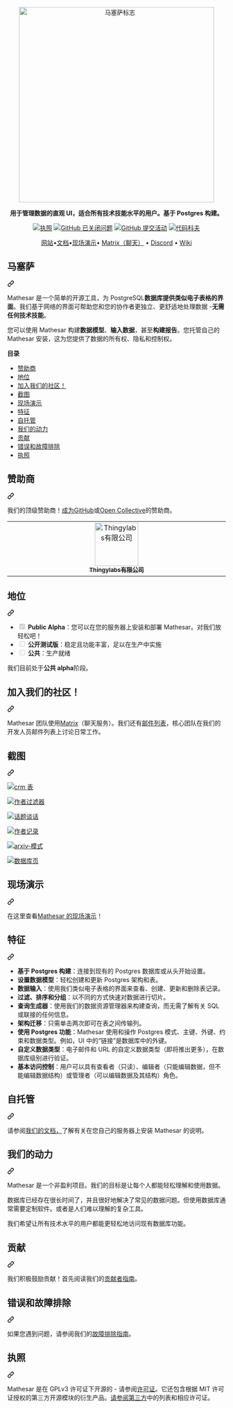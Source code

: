 <div class="Box-sc-g0xbh4-0 bJMeLZ js-snippet-clipboard-copy-unpositioned" data-hpc="true"><article class="markdown-body entry-content container-lg" itemprop="text"><p align="center" dir="auto">
    <a target="_blank" rel="noopener noreferrer nofollow" href="https://user-images.githubusercontent.com/845767/218793207-a84a8c9e-d147-40a8-839b-f2b5d8b1ccba.png"><img src="https://user-images.githubusercontent.com/845767/218793207-a84a8c9e-d147-40a8-839b-f2b5d8b1ccba.png" width="450px" alt="马塞萨标志" style="max-width: 100%;"></a>
</p>
<p align="center" dir="auto"><b><font style="vertical-align: inherit;"><font style="vertical-align: inherit;">用于管理数据的直观 UI，适合所有技术技能水平的用户。</font><font style="vertical-align: inherit;">基于 Postgres 构建。</font></font></b></p>
<p align="center" dir="auto">
    <a target="_blank" rel="noopener noreferrer nofollow" href="https://camo.githubusercontent.com/0cd8cf9b3b8e122716507b623e15632876c5f8ddbb69f9ba307450cfa35cb2d3/68747470733a2f2f696d672e736869656c64732e696f2f6769746875622f6c6963656e73652f6d617468657361722d666f756e646174696f6e2f6d61746865736172"><img alt="执照" src="https://camo.githubusercontent.com/0cd8cf9b3b8e122716507b623e15632876c5f8ddbb69f9ba307450cfa35cb2d3/68747470733a2f2f696d672e736869656c64732e696f2f6769746875622f6c6963656e73652f6d617468657361722d666f756e646174696f6e2f6d61746865736172" data-canonical-src="https://img.shields.io/github/license/mathesar-foundation/mathesar" style="max-width: 100%;"></a>
    <a target="_blank" rel="noopener noreferrer nofollow" href="https://camo.githubusercontent.com/410dcc76bfe76948643230c4d3e81b7dbba384a0748d9d757ef73dddd17e839c/68747470733a2f2f696d672e736869656c64732e696f2f6769746875622f6973737565732d636c6f7365642f6d617468657361722d666f756e646174696f6e2f6d61746865736172"><img alt="GitHub 已关闭问题" src="https://camo.githubusercontent.com/410dcc76bfe76948643230c4d3e81b7dbba384a0748d9d757ef73dddd17e839c/68747470733a2f2f696d672e736869656c64732e696f2f6769746875622f6973737565732d636c6f7365642f6d617468657361722d666f756e646174696f6e2f6d61746865736172" data-canonical-src="https://img.shields.io/github/issues-closed/mathesar-foundation/mathesar" style="max-width: 100%;"></a>
    <a target="_blank" rel="noopener noreferrer nofollow" href="https://camo.githubusercontent.com/f4556789d2fef201b4b6096e31ec47bc2a0c941acc0bdaf813a105e3deaf7a10/68747470733a2f2f696d672e736869656c64732e696f2f6769746875622f636f6d6d69742d61637469766974792f772f6d617468657361722d666f756e646174696f6e2f6d61746865736172"><img alt="GitHub 提交活动" src="https://camo.githubusercontent.com/f4556789d2fef201b4b6096e31ec47bc2a0c941acc0bdaf813a105e3deaf7a10/68747470733a2f2f696d672e736869656c64732e696f2f6769746875622f636f6d6d69742d61637469766974792f772f6d617468657361722d666f756e646174696f6e2f6d61746865736172" data-canonical-src="https://img.shields.io/github/commit-activity/w/mathesar-foundation/mathesar" style="max-width: 100%;"></a>
    <a target="_blank" rel="noopener noreferrer nofollow" href="https://camo.githubusercontent.com/3b67668e9f855e48f8d0965ad98d36bf97ec93300ccf1101a5a39a367d346416/68747470733a2f2f696d672e736869656c64732e696f2f636f6465636f762f632f6769746875622f6d617468657361722d666f756e646174696f6e2f6d61746865736172"><img alt="代码科夫" src="https://camo.githubusercontent.com/3b67668e9f855e48f8d0965ad98d36bf97ec93300ccf1101a5a39a367d346416/68747470733a2f2f696d672e736869656c64732e696f2f636f6465636f762f632f6769746875622f6d617468657361722d666f756e646174696f6e2f6d61746865736172" data-canonical-src="https://img.shields.io/codecov/c/github/mathesar-foundation/mathesar" style="max-width: 100%;"></a>
</p>
<p align="center" dir="auto">
  <a href="https://mathesar.org?ref=github-readme" rel="nofollow"><font style="vertical-align: inherit;"><font style="vertical-align: inherit;">网站</font></font></a><font style="vertical-align: inherit;"><font style="vertical-align: inherit;">•</font></font><a href="https://docs.mathesar.org?ref=github-readme" rel="nofollow"><font style="vertical-align: inherit;"><font style="vertical-align: inherit;">文档</font></font></a><font style="vertical-align: inherit;"><font style="vertical-align: inherit;">•</font></font><a href="https://demo.mathesar.org?ref=github-readme" rel="nofollow"><font style="vertical-align: inherit;"><font style="vertical-align: inherit;">现场演示</font></font></a><font style="vertical-align: inherit;"><font style="vertical-align: inherit;">• </font></font><a href="https://wiki.mathesar.org/en/community/matrix" rel="nofollow"><font style="vertical-align: inherit;"><font style="vertical-align: inherit;">Matrix（聊天）</font></font></a><font style="vertical-align: inherit;"><font style="vertical-align: inherit;"> • </font></font><a href="https://discord.gg/enaKqGn5xx" rel="nofollow"><font style="vertical-align: inherit;"><font style="vertical-align: inherit;">Discord</font></font></a><font style="vertical-align: inherit;"><font style="vertical-align: inherit;"> • </font></font><a href="https://wiki.mathesar.org/" rel="nofollow"><font style="vertical-align: inherit;"><font style="vertical-align: inherit;">Wiki</font></font></a>
</p>
<div class="markdown-heading" dir="auto"><h1 tabindex="-1" class="heading-element" dir="auto"><font style="vertical-align: inherit;"><font style="vertical-align: inherit;">马塞萨</font></font></h1><a id="user-content-mathesar" class="anchor-element" aria-label="永久链接：马瑟萨" href="#mathesar"><svg class="octicon octicon-link" viewBox="0 0 16 16" version="1.1" width="16" height="16" aria-hidden="true"><path d="m7.775 3.275 1.25-1.25a3.5 3.5 0 1 1 4.95 4.95l-2.5 2.5a3.5 3.5 0 0 1-4.95 0 .751.751 0 0 1 .018-1.042.751.751 0 0 1 1.042-.018 1.998 1.998 0 0 0 2.83 0l2.5-2.5a2.002 2.002 0 0 0-2.83-2.83l-1.25 1.25a.751.751 0 0 1-1.042-.018.751.751 0 0 1-.018-1.042Zm-4.69 9.64a1.998 1.998 0 0 0 2.83 0l1.25-1.25a.751.751 0 0 1 1.042.018.751.751 0 0 1 .018 1.042l-1.25 1.25a3.5 3.5 0 1 1-4.95-4.95l2.5-2.5a3.5 3.5 0 0 1 4.95 0 .751.751 0 0 1-.018 1.042.751.751 0 0 1-1.042.018 1.998 1.998 0 0 0-2.83 0l-2.5 2.5a1.998 1.998 0 0 0 0 2.83Z"></path></svg></a></div>
<p dir="auto"><font style="vertical-align: inherit;"><font style="vertical-align: inherit;">Mathesar 是一个简单的开源工具，</font><font style="vertical-align: inherit;">为 PostgreSQL</font><strong><font style="vertical-align: inherit;">数据库提供</font></strong></font><strong><font style="vertical-align: inherit;"><font style="vertical-align: inherit;">类似电子表格的界面</font></font></strong><font style="vertical-align: inherit;"><font style="vertical-align: inherit;">。</font><font style="vertical-align: inherit;">我们基于网络的界面可帮助您和您的协作者更独立、更舒适地处理数据 -</font><strong><font style="vertical-align: inherit;">无需任何技术技能</font></strong><font style="vertical-align: inherit;">。</font></font><strong><font style="vertical-align: inherit;"></font></strong><font style="vertical-align: inherit;"></font><strong><font style="vertical-align: inherit;"></font></strong><font style="vertical-align: inherit;"></font></p>
<p dir="auto"><font style="vertical-align: inherit;"><font style="vertical-align: inherit;">您可以使用 Mathesar 构建</font></font><strong><font style="vertical-align: inherit;"><font style="vertical-align: inherit;">数据模型</font></font></strong><font style="vertical-align: inherit;"><font style="vertical-align: inherit;">、</font></font><strong><font style="vertical-align: inherit;"><font style="vertical-align: inherit;">输入数据</font></font></strong><font style="vertical-align: inherit;"><font style="vertical-align: inherit;">，甚至</font></font><strong><font style="vertical-align: inherit;"><font style="vertical-align: inherit;">构建报告</font></font></strong><font style="vertical-align: inherit;"><font style="vertical-align: inherit;">。</font><font style="vertical-align: inherit;">您托管自己的 Mathesar 安装，这为您提供了数据的所有权、隐私和控制权。</font></font></p>


<p dir="auto"><strong><font style="vertical-align: inherit;"><font style="vertical-align: inherit;">目录</font></font></strong></p>
<ul dir="auto">
<li><a href="#sponsors"><font style="vertical-align: inherit;"><font style="vertical-align: inherit;">赞助商</font></font></a></li>
<li><a href="#status"><font style="vertical-align: inherit;"><font style="vertical-align: inherit;">地位</font></font></a></li>
<li><a href="#join-our-community"><font style="vertical-align: inherit;"><font style="vertical-align: inherit;">加入我们的社区！</font></font></a></li>
<li><a href="#screenshots"><font style="vertical-align: inherit;"><font style="vertical-align: inherit;">截图</font></font></a></li>
<li><a href="#live-demo"><font style="vertical-align: inherit;"><font style="vertical-align: inherit;">现场演示</font></font></a></li>
<li><a href="#features"><font style="vertical-align: inherit;"><font style="vertical-align: inherit;">特征</font></font></a></li>
<li><a href="#self-hosting"><font style="vertical-align: inherit;"><font style="vertical-align: inherit;">自托管</font></font></a></li>
<li><a href="#our-motivation"><font style="vertical-align: inherit;"><font style="vertical-align: inherit;">我们的动力</font></font></a></li>
<li><a href="#contributing"><font style="vertical-align: inherit;"><font style="vertical-align: inherit;">贡献</font></font></a></li>
<li><a href="#bugs-and-troubleshooting"><font style="vertical-align: inherit;"><font style="vertical-align: inherit;">错误和故障排除</font></font></a></li>
<li><a href="#license"><font style="vertical-align: inherit;"><font style="vertical-align: inherit;">执照</font></font></a></li>
</ul>

<div class="markdown-heading" dir="auto"><h2 tabindex="-1" class="heading-element" dir="auto"><font style="vertical-align: inherit;"><font style="vertical-align: inherit;">赞助商</font></font></h2><a id="user-content-sponsors" class="anchor-element" aria-label="永久链接：赞助商" href="#sponsors"><svg class="octicon octicon-link" viewBox="0 0 16 16" version="1.1" width="16" height="16" aria-hidden="true"><path d="m7.775 3.275 1.25-1.25a3.5 3.5 0 1 1 4.95 4.95l-2.5 2.5a3.5 3.5 0 0 1-4.95 0 .751.751 0 0 1 .018-1.042.751.751 0 0 1 1.042-.018 1.998 1.998 0 0 0 2.83 0l2.5-2.5a2.002 2.002 0 0 0-2.83-2.83l-1.25 1.25a.751.751 0 0 1-1.042-.018.751.751 0 0 1-.018-1.042Zm-4.69 9.64a1.998 1.998 0 0 0 2.83 0l1.25-1.25a.751.751 0 0 1 1.042.018.751.751 0 0 1 .018 1.042l-1.25 1.25a3.5 3.5 0 1 1-4.95-4.95l2.5-2.5a3.5 3.5 0 0 1 4.95 0 .751.751 0 0 1-.018 1.042.751.751 0 0 1-1.042.018 1.998 1.998 0 0 0-2.83 0l-2.5 2.5a1.998 1.998 0 0 0 0 2.83Z"></path></svg></a></div>
<p dir="auto"><font style="vertical-align: inherit;"><font style="vertical-align: inherit;">我们的顶级赞助商！</font></font><a href="https://github.com/sponsors/mathesar-foundation"><font style="vertical-align: inherit;"><font style="vertical-align: inherit;">成为GitHub</font></font></a><font style="vertical-align: inherit;"><font style="vertical-align: inherit;">或</font></font><a href="https://opencollective.com/mathesar" rel="nofollow"><font style="vertical-align: inherit;"><font style="vertical-align: inherit;">Open Collective</font></font></a><font style="vertical-align: inherit;"><font style="vertical-align: inherit;">的赞助商</font><font style="vertical-align: inherit;">。</font></font></p>
<table>
  <tbody>
    <tr>
      <td align="center" valign="top" width="14.28%">
          <a href="https://www.thingylabs.io/" rel="nofollow">
              <img src="https://user-images.githubusercontent.com/287034/226116547-cd28e16a-4c89-4a01-bc98-5a19b02ab1b2.png" width="100px;" alt="Thingylabs有限公司" style="max-width: 100%;">
              <br>
              <sub><b><font style="vertical-align: inherit;"><font style="vertical-align: inherit;">Thingylabs有限公司</font></font></b></sub>
          </a>
          <br>
      </td>
    </tr>
  </tbody>
</table>
<div class="markdown-heading" dir="auto"><h2 tabindex="-1" class="heading-element" dir="auto"><font style="vertical-align: inherit;"><font style="vertical-align: inherit;">地位</font></font></h2><a id="user-content-status" class="anchor-element" aria-label="永久链接：状态" href="#status"><svg class="octicon octicon-link" viewBox="0 0 16 16" version="1.1" width="16" height="16" aria-hidden="true"><path d="m7.775 3.275 1.25-1.25a3.5 3.5 0 1 1 4.95 4.95l-2.5 2.5a3.5 3.5 0 0 1-4.95 0 .751.751 0 0 1 .018-1.042.751.751 0 0 1 1.042-.018 1.998 1.998 0 0 0 2.83 0l2.5-2.5a2.002 2.002 0 0 0-2.83-2.83l-1.25 1.25a.751.751 0 0 1-1.042-.018.751.751 0 0 1-.018-1.042Zm-4.69 9.64a1.998 1.998 0 0 0 2.83 0l1.25-1.25a.751.751 0 0 1 1.042.018.751.751 0 0 1 .018 1.042l-1.25 1.25a3.5 3.5 0 1 1-4.95-4.95l2.5-2.5a3.5 3.5 0 0 1 4.95 0 .751.751 0 0 1-.018 1.042.751.751 0 0 1-1.042.018 1.998 1.998 0 0 0-2.83 0l-2.5 2.5a1.998 1.998 0 0 0 0 2.83Z"></path></svg></a></div>
<ul class="contains-task-list">
<li class="task-list-item"><input type="checkbox" id="" disabled="" class="task-list-item-checkbox" checked=""> <strong><font style="vertical-align: inherit;"><font style="vertical-align: inherit;">Public Alpha</font></font></strong><font style="vertical-align: inherit;"><font style="vertical-align: inherit;">：您可以在您的服务器上安装和部署 Mathesar。</font><font style="vertical-align: inherit;">对我们放轻松吧！</font></font></li>
<li class="task-list-item"><input type="checkbox" id="" disabled="" class="task-list-item-checkbox"> <strong><font style="vertical-align: inherit;"><font style="vertical-align: inherit;">公开测试版</font></font></strong><font style="vertical-align: inherit;"><font style="vertical-align: inherit;">：稳定且功能丰富，足以在生产中实施</font></font></li>
<li class="task-list-item"><input type="checkbox" id="" disabled="" class="task-list-item-checkbox"> <strong><font style="vertical-align: inherit;"><font style="vertical-align: inherit;">公共</font></font></strong><font style="vertical-align: inherit;"><font style="vertical-align: inherit;">：生产就绪</font></font></li>
</ul>
<p dir="auto"><font style="vertical-align: inherit;"><font style="vertical-align: inherit;">我们目前处于</font></font><strong><font style="vertical-align: inherit;"><font style="vertical-align: inherit;">公共 alpha</font></font></strong><font style="vertical-align: inherit;"><font style="vertical-align: inherit;">阶段。</font></font></p>
<div class="markdown-heading" dir="auto"><h2 tabindex="-1" class="heading-element" dir="auto"><font style="vertical-align: inherit;"><font style="vertical-align: inherit;">加入我们的社区！</font></font></h2><a id="user-content-join-our-community" class="anchor-element" aria-label="永久链接：加入我们的社区！" href="#join-our-community"><svg class="octicon octicon-link" viewBox="0 0 16 16" version="1.1" width="16" height="16" aria-hidden="true"><path d="m7.775 3.275 1.25-1.25a3.5 3.5 0 1 1 4.95 4.95l-2.5 2.5a3.5 3.5 0 0 1-4.95 0 .751.751 0 0 1 .018-1.042.751.751 0 0 1 1.042-.018 1.998 1.998 0 0 0 2.83 0l2.5-2.5a2.002 2.002 0 0 0-2.83-2.83l-1.25 1.25a.751.751 0 0 1-1.042-.018.751.751 0 0 1-.018-1.042Zm-4.69 9.64a1.998 1.998 0 0 0 2.83 0l1.25-1.25a.751.751 0 0 1 1.042.018.751.751 0 0 1 .018 1.042l-1.25 1.25a3.5 3.5 0 1 1-4.95-4.95l2.5-2.5a3.5 3.5 0 0 1 4.95 0 .751.751 0 0 1-.018 1.042.751.751 0 0 1-1.042.018 1.998 1.998 0 0 0-2.83 0l-2.5 2.5a1.998 1.998 0 0 0 0 2.83Z"></path></svg></a></div>
<p dir="auto"><font style="vertical-align: inherit;"><font style="vertical-align: inherit;">Mathesar 团队使用</font></font><a href="https://wiki.mathesar.org/en/community/matrix" rel="nofollow"><font style="vertical-align: inherit;"><font style="vertical-align: inherit;">Matrix</font></font></a><font style="vertical-align: inherit;"><font style="vertical-align: inherit;">（聊天服务）。</font><font style="vertical-align: inherit;">我们还有</font></font><a href="https://wiki.mathesar.org/en/community/mailing-lists" rel="nofollow"><font style="vertical-align: inherit;"><font style="vertical-align: inherit;">邮件列表</font></font></a><font style="vertical-align: inherit;"><font style="vertical-align: inherit;">，核心团队在我们的开发人员邮件列表上讨论日常工作。</font></font></p>
<div class="markdown-heading" dir="auto"><h2 tabindex="-1" class="heading-element" dir="auto"><font style="vertical-align: inherit;"><font style="vertical-align: inherit;">截图</font></font></h2><a id="user-content-screenshots" class="anchor-element" aria-label="永久链接：屏幕截图" href="#screenshots"><svg class="octicon octicon-link" viewBox="0 0 16 16" version="1.1" width="16" height="16" aria-hidden="true"><path d="m7.775 3.275 1.25-1.25a3.5 3.5 0 1 1 4.95 4.95l-2.5 2.5a3.5 3.5 0 0 1-4.95 0 .751.751 0 0 1 .018-1.042.751.751 0 0 1 1.042-.018 1.998 1.998 0 0 0 2.83 0l2.5-2.5a2.002 2.002 0 0 0-2.83-2.83l-1.25 1.25a.751.751 0 0 1-1.042-.018.751.751 0 0 1-.018-1.042Zm-4.69 9.64a1.998 1.998 0 0 0 2.83 0l1.25-1.25a.751.751 0 0 1 1.042.018.751.751 0 0 1 .018 1.042l-1.25 1.25a3.5 3.5 0 1 1-4.95-4.95l2.5-2.5a3.5 3.5 0 0 1 4.95 0 .751.751 0 0 1-.018 1.042.751.751 0 0 1-1.042.018 1.998 1.998 0 0 0-2.83 0l-2.5 2.5a1.998 1.998 0 0 0 0 2.83Z"></path></svg></a></div>
<p dir="auto"><a target="_blank" rel="noopener noreferrer nofollow" href="https://user-images.githubusercontent.com/287034/220773466-1790a826-923e-47a8-8f7e-1edb67970a16.png"><img src="https://user-images.githubusercontent.com/287034/220773466-1790a826-923e-47a8-8f7e-1edb67970a16.png" alt="crm 表" style="max-width: 100%;"></a></p>
<p dir="auto"><a target="_blank" rel="noopener noreferrer nofollow" href="https://user-images.githubusercontent.com/287034/220773378-78e05984-5f0f-4ed2-9682-b75ca0f6867c.png"><img src="https://user-images.githubusercontent.com/287034/220773378-78e05984-5f0f-4ed2-9682-b75ca0f6867c.png" alt="作者过滤器" style="max-width: 100%;"></a></p>
<p dir="auto"><a target="_blank" rel="noopener noreferrer nofollow" href="https://user-images.githubusercontent.com/287034/220773633-0a4ff810-a1e1-476f-b5b0-2667ba97f07a.png"><img src="https://user-images.githubusercontent.com/287034/220773633-0a4ff810-a1e1-476f-b5b0-2667ba97f07a.png" alt="话题谈话" style="max-width: 100%;"></a></p>
<p dir="auto"><a target="_blank" rel="noopener noreferrer nofollow" href="https://user-images.githubusercontent.com/287034/220773738-a3fd0dda-cf16-45ed-a8ef-4e40647bb074.png"><img src="https://user-images.githubusercontent.com/287034/220773738-a3fd0dda-cf16-45ed-a8ef-4e40647bb074.png" alt="作者记录" style="max-width: 100%;"></a></p>
<p dir="auto"><a target="_blank" rel="noopener noreferrer nofollow" href="https://user-images.githubusercontent.com/287034/220773323-bd6ffb31-835b-4df5-981e-dae6341d42bb.png"><img src="https://user-images.githubusercontent.com/287034/220773323-bd6ffb31-835b-4df5-981e-dae6341d42bb.png" alt="arxiv-模式" style="max-width: 100%;"></a></p>
<p dir="auto"><a target="_blank" rel="noopener noreferrer nofollow" href="https://user-images.githubusercontent.com/287034/220773522-8c1c1483-2389-4f5e-83b2-e54836983035.png"><img src="https://user-images.githubusercontent.com/287034/220773522-8c1c1483-2389-4f5e-83b2-e54836983035.png" alt="数据库页" style="max-width: 100%;"></a></p>
<div class="markdown-heading" dir="auto"><h2 tabindex="-1" class="heading-element" dir="auto"><font style="vertical-align: inherit;"><font style="vertical-align: inherit;">现场演示</font></font></h2><a id="user-content-live-demo" class="anchor-element" aria-label="永久链接：现场演示" href="#live-demo"><svg class="octicon octicon-link" viewBox="0 0 16 16" version="1.1" width="16" height="16" aria-hidden="true"><path d="m7.775 3.275 1.25-1.25a3.5 3.5 0 1 1 4.95 4.95l-2.5 2.5a3.5 3.5 0 0 1-4.95 0 .751.751 0 0 1 .018-1.042.751.751 0 0 1 1.042-.018 1.998 1.998 0 0 0 2.83 0l2.5-2.5a2.002 2.002 0 0 0-2.83-2.83l-1.25 1.25a.751.751 0 0 1-1.042-.018.751.751 0 0 1-.018-1.042Zm-4.69 9.64a1.998 1.998 0 0 0 2.83 0l1.25-1.25a.751.751 0 0 1 1.042.018.751.751 0 0 1 .018 1.042l-1.25 1.25a3.5 3.5 0 1 1-4.95-4.95l2.5-2.5a3.5 3.5 0 0 1 4.95 0 .751.751 0 0 1-.018 1.042.751.751 0 0 1-1.042.018 1.998 1.998 0 0 0-2.83 0l-2.5 2.5a1.998 1.998 0 0 0 0 2.83Z"></path></svg></a></div>
<p dir="auto"><font style="vertical-align: inherit;"><font style="vertical-align: inherit;">在这里查看</font></font><a href="https://demo.mathesar.org" rel="nofollow"><font style="vertical-align: inherit;"><font style="vertical-align: inherit;">Mathesar 的现场演示</font></font></a><font style="vertical-align: inherit;"><font style="vertical-align: inherit;">！</font></font></p>
<div class="markdown-heading" dir="auto"><h2 tabindex="-1" class="heading-element" dir="auto"><font style="vertical-align: inherit;"><font style="vertical-align: inherit;">特征</font></font></h2><a id="user-content-features" class="anchor-element" aria-label="永久链接：特点" href="#features"><svg class="octicon octicon-link" viewBox="0 0 16 16" version="1.1" width="16" height="16" aria-hidden="true"><path d="m7.775 3.275 1.25-1.25a3.5 3.5 0 1 1 4.95 4.95l-2.5 2.5a3.5 3.5 0 0 1-4.95 0 .751.751 0 0 1 .018-1.042.751.751 0 0 1 1.042-.018 1.998 1.998 0 0 0 2.83 0l2.5-2.5a2.002 2.002 0 0 0-2.83-2.83l-1.25 1.25a.751.751 0 0 1-1.042-.018.751.751 0 0 1-.018-1.042Zm-4.69 9.64a1.998 1.998 0 0 0 2.83 0l1.25-1.25a.751.751 0 0 1 1.042.018.751.751 0 0 1 .018 1.042l-1.25 1.25a3.5 3.5 0 1 1-4.95-4.95l2.5-2.5a3.5 3.5 0 0 1 4.95 0 .751.751 0 0 1-.018 1.042.751.751 0 0 1-1.042.018 1.998 1.998 0 0 0-2.83 0l-2.5 2.5a1.998 1.998 0 0 0 0 2.83Z"></path></svg></a></div>
<ul dir="auto">
<li><strong><font style="vertical-align: inherit;"><font style="vertical-align: inherit;">基于 Postgres 构建</font></font></strong><font style="vertical-align: inherit;"><font style="vertical-align: inherit;">：连接到现有的 Postgres 数据库或从头开始设置。</font></font></li>
<li><strong><font style="vertical-align: inherit;"><font style="vertical-align: inherit;">设置数据模型</font></font></strong><font style="vertical-align: inherit;"><font style="vertical-align: inherit;">：轻松创建和更新 Postgres 架构和表。</font></font></li>
<li><strong><font style="vertical-align: inherit;"><font style="vertical-align: inherit;">数据输入</font></font></strong><font style="vertical-align: inherit;"><font style="vertical-align: inherit;">：使用我们类似电子表格的界面来查看、创建、更新和删除表记录。</font></font></li>
<li><strong><font style="vertical-align: inherit;"><font style="vertical-align: inherit;">过滤、排序和分组</font></font></strong><font style="vertical-align: inherit;"><font style="vertical-align: inherit;">：以不同的方式快速对数据进行切片。</font></font></li>
<li><strong><font style="vertical-align: inherit;"><font style="vertical-align: inherit;">查询生成器</font></font></strong><font style="vertical-align: inherit;"><font style="vertical-align: inherit;">：使用我们的数据资源管理器来构建查询，而无需了解有关 SQL 或联接的任何信息。</font></font></li>
<li><strong><font style="vertical-align: inherit;"><font style="vertical-align: inherit;">架构迁移</font></font></strong><font style="vertical-align: inherit;"><font style="vertical-align: inherit;">：只需单击两次即可在表之间传输列。</font></font></li>
<li><strong><font style="vertical-align: inherit;"><font style="vertical-align: inherit;">使用 Postgres 功能</font></font></strong><font style="vertical-align: inherit;"><font style="vertical-align: inherit;">：Mathesar 使用和操作 Postgres 模式、主键、外键、约束和数据类型。</font><font style="vertical-align: inherit;">例如，UI 中的“链接”是数据库中的外键。</font></font></li>
<li><strong><font style="vertical-align: inherit;"><font style="vertical-align: inherit;">自定义数据类型</font></font></strong><font style="vertical-align: inherit;"><font style="vertical-align: inherit;">：电子邮件和 URL 的自定义数据类型（即将推出更多），在数据库级别进行验证。</font></font></li>
<li><strong><font style="vertical-align: inherit;"><font style="vertical-align: inherit;">基本访问控制</font></font></strong><font style="vertical-align: inherit;"><font style="vertical-align: inherit;">：用户可以具有查看者（只读）、编辑者（只能编辑数据，但不能编辑数据结构）或管理者（可以编辑数据及其结构）角色。</font></font></li>
</ul>
<div class="markdown-heading" dir="auto"><h2 tabindex="-1" class="heading-element" dir="auto"><font style="vertical-align: inherit;"><font style="vertical-align: inherit;">自托管</font></font></h2><a id="user-content-self-hosting" class="anchor-element" aria-label="永久链接：自托管" href="#self-hosting"><svg class="octicon octicon-link" viewBox="0 0 16 16" version="1.1" width="16" height="16" aria-hidden="true"><path d="m7.775 3.275 1.25-1.25a3.5 3.5 0 1 1 4.95 4.95l-2.5 2.5a3.5 3.5 0 0 1-4.95 0 .751.751 0 0 1 .018-1.042.751.751 0 0 1 1.042-.018 1.998 1.998 0 0 0 2.83 0l2.5-2.5a2.002 2.002 0 0 0-2.83-2.83l-1.25 1.25a.751.751 0 0 1-1.042-.018.751.751 0 0 1-.018-1.042Zm-4.69 9.64a1.998 1.998 0 0 0 2.83 0l1.25-1.25a.751.751 0 0 1 1.042.018.751.751 0 0 1 .018 1.042l-1.25 1.25a3.5 3.5 0 1 1-4.95-4.95l2.5-2.5a3.5 3.5 0 0 1 4.95 0 .751.751 0 0 1-.018 1.042.751.751 0 0 1-1.042.018 1.998 1.998 0 0 0-2.83 0l-2.5 2.5a1.998 1.998 0 0 0 0 2.83Z"></path></svg></a></div>
<p dir="auto"><font style="vertical-align: inherit;"><font style="vertical-align: inherit;">请参阅</font></font><a href="https://docs.mathesar.org/" rel="nofollow"><font style="vertical-align: inherit;"><font style="vertical-align: inherit;">我们的文档，</font></font></a><font style="vertical-align: inherit;"><font style="vertical-align: inherit;">了解有关在您自己的服务器上安装 Mathesar 的说明。</font></font></p>
<div class="markdown-heading" dir="auto"><h2 tabindex="-1" class="heading-element" dir="auto"><font style="vertical-align: inherit;"><font style="vertical-align: inherit;">我们的动力</font></font></h2><a id="user-content-our-motivation" class="anchor-element" aria-label="永久链接：我们的动机" href="#our-motivation"><svg class="octicon octicon-link" viewBox="0 0 16 16" version="1.1" width="16" height="16" aria-hidden="true"><path d="m7.775 3.275 1.25-1.25a3.5 3.5 0 1 1 4.95 4.95l-2.5 2.5a3.5 3.5 0 0 1-4.95 0 .751.751 0 0 1 .018-1.042.751.751 0 0 1 1.042-.018 1.998 1.998 0 0 0 2.83 0l2.5-2.5a2.002 2.002 0 0 0-2.83-2.83l-1.25 1.25a.751.751 0 0 1-1.042-.018.751.751 0 0 1-.018-1.042Zm-4.69 9.64a1.998 1.998 0 0 0 2.83 0l1.25-1.25a.751.751 0 0 1 1.042.018.751.751 0 0 1 .018 1.042l-1.25 1.25a3.5 3.5 0 1 1-4.95-4.95l2.5-2.5a3.5 3.5 0 0 1 4.95 0 .751.751 0 0 1-.018 1.042.751.751 0 0 1-1.042.018 1.998 1.998 0 0 0-2.83 0l-2.5 2.5a1.998 1.998 0 0 0 0 2.83Z"></path></svg></a></div>
<p dir="auto"><font style="vertical-align: inherit;"><font style="vertical-align: inherit;">Mathesar 是一个非盈利项目。</font><font style="vertical-align: inherit;">我们的目标是让每个人都能轻松理解和使用数据。</font></font></p>
<p dir="auto"><font style="vertical-align: inherit;"><font style="vertical-align: inherit;">数据库已经存在很长时间了，并且很好地解决了常见的数据问题。</font><font style="vertical-align: inherit;">但使用数据库通常需要定制软件。</font><font style="vertical-align: inherit;">或者是人们难以理解的复杂工具。</font></font></p>
<p dir="auto"><font style="vertical-align: inherit;"><font style="vertical-align: inherit;">我们希望让所有技术水平的用户都能更轻松地访问现有数据库功能。</font></font></p>
<div class="markdown-heading" dir="auto"><h2 tabindex="-1" class="heading-element" dir="auto"><font style="vertical-align: inherit;"><font style="vertical-align: inherit;">贡献</font></font></h2><a id="user-content-contributing" class="anchor-element" aria-label="永久链接：贡献" href="#contributing"><svg class="octicon octicon-link" viewBox="0 0 16 16" version="1.1" width="16" height="16" aria-hidden="true"><path d="m7.775 3.275 1.25-1.25a3.5 3.5 0 1 1 4.95 4.95l-2.5 2.5a3.5 3.5 0 0 1-4.95 0 .751.751 0 0 1 .018-1.042.751.751 0 0 1 1.042-.018 1.998 1.998 0 0 0 2.83 0l2.5-2.5a2.002 2.002 0 0 0-2.83-2.83l-1.25 1.25a.751.751 0 0 1-1.042-.018.751.751 0 0 1-.018-1.042Zm-4.69 9.64a1.998 1.998 0 0 0 2.83 0l1.25-1.25a.751.751 0 0 1 1.042.018.751.751 0 0 1 .018 1.042l-1.25 1.25a3.5 3.5 0 1 1-4.95-4.95l2.5-2.5a3.5 3.5 0 0 1 4.95 0 .751.751 0 0 1-.018 1.042.751.751 0 0 1-1.042.018 1.998 1.998 0 0 0-2.83 0l-2.5 2.5a1.998 1.998 0 0 0 0 2.83Z"></path></svg></a></div>
<p dir="auto"><font style="vertical-align: inherit;"><font style="vertical-align: inherit;">我们积极鼓励贡献！</font><font style="vertical-align: inherit;">首先阅读我们的</font></font><a href="/mathesar-foundation/mathesar/blob/develop/CONTRIBUTING.md"><font style="vertical-align: inherit;"><font style="vertical-align: inherit;">贡献者指南</font></font></a><font style="vertical-align: inherit;"><font style="vertical-align: inherit;">。</font></font></p>
<div class="markdown-heading" dir="auto"><h2 tabindex="-1" class="heading-element" dir="auto"><font style="vertical-align: inherit;"><font style="vertical-align: inherit;">错误和故障排除</font></font></h2><a id="user-content-bugs-and-troubleshooting" class="anchor-element" aria-label="永久链接：错误和故障排除" href="#bugs-and-troubleshooting"><svg class="octicon octicon-link" viewBox="0 0 16 16" version="1.1" width="16" height="16" aria-hidden="true"><path d="m7.775 3.275 1.25-1.25a3.5 3.5 0 1 1 4.95 4.95l-2.5 2.5a3.5 3.5 0 0 1-4.95 0 .751.751 0 0 1 .018-1.042.751.751 0 0 1 1.042-.018 1.998 1.998 0 0 0 2.83 0l2.5-2.5a2.002 2.002 0 0 0-2.83-2.83l-1.25 1.25a.751.751 0 0 1-1.042-.018.751.751 0 0 1-.018-1.042Zm-4.69 9.64a1.998 1.998 0 0 0 2.83 0l1.25-1.25a.751.751 0 0 1 1.042.018.751.751 0 0 1 .018 1.042l-1.25 1.25a3.5 3.5 0 1 1-4.95-4.95l2.5-2.5a3.5 3.5 0 0 1 4.95 0 .751.751 0 0 1-.018 1.042.751.751 0 0 1-1.042.018 1.998 1.998 0 0 0-2.83 0l-2.5 2.5a1.998 1.998 0 0 0 0 2.83Z"></path></svg></a></div>
<p dir="auto"><font style="vertical-align: inherit;"><font style="vertical-align: inherit;">如果您遇到问题，请参阅我们的</font></font><a href="/mathesar-foundation/mathesar/blob/develop/TROUBLESHOOTING.md"><font style="vertical-align: inherit;"><font style="vertical-align: inherit;">故障排除指南</font></font></a><font style="vertical-align: inherit;"><font style="vertical-align: inherit;">。</font></font></p>
<div class="markdown-heading" dir="auto"><h2 tabindex="-1" class="heading-element" dir="auto"><font style="vertical-align: inherit;"><font style="vertical-align: inherit;">执照</font></font></h2><a id="user-content-license" class="anchor-element" aria-label="永久链接：许可证" href="#license"><svg class="octicon octicon-link" viewBox="0 0 16 16" version="1.1" width="16" height="16" aria-hidden="true"><path d="m7.775 3.275 1.25-1.25a3.5 3.5 0 1 1 4.95 4.95l-2.5 2.5a3.5 3.5 0 0 1-4.95 0 .751.751 0 0 1 .018-1.042.751.751 0 0 1 1.042-.018 1.998 1.998 0 0 0 2.83 0l2.5-2.5a2.002 2.002 0 0 0-2.83-2.83l-1.25 1.25a.751.751 0 0 1-1.042-.018.751.751 0 0 1-.018-1.042Zm-4.69 9.64a1.998 1.998 0 0 0 2.83 0l1.25-1.25a.751.751 0 0 1 1.042.018.751.751 0 0 1 .018 1.042l-1.25 1.25a3.5 3.5 0 1 1-4.95-4.95l2.5-2.5a3.5 3.5 0 0 1 4.95 0 .751.751 0 0 1-.018 1.042.751.751 0 0 1-1.042.018 1.998 1.998 0 0 0-2.83 0l-2.5 2.5a1.998 1.998 0 0 0 0 2.83Z"></path></svg></a></div>
<p dir="auto"><font style="vertical-align: inherit;"><font style="vertical-align: inherit;">Mathesar 是在 GPLv3 许可证下开源的 - 请参阅</font></font><a href="/mathesar-foundation/mathesar/blob/develop/LICENSE"><font style="vertical-align: inherit;"><font style="vertical-align: inherit;">许可证</font></font></a><font style="vertical-align: inherit;"><font style="vertical-align: inherit;">。</font><font style="vertical-align: inherit;">它还包含根据 MIT 许可证授权的第三方开源模块的衍生产品。</font></font><a href="/mathesar-foundation/mathesar/blob/develop/THIRDPARTY"><font style="vertical-align: inherit;"><font style="vertical-align: inherit;">请参阅第三方</font></font></a><font style="vertical-align: inherit;"><font style="vertical-align: inherit;">中的列表和相应许可证</font><font style="vertical-align: inherit;">。</font></font></p>
</article></div>
